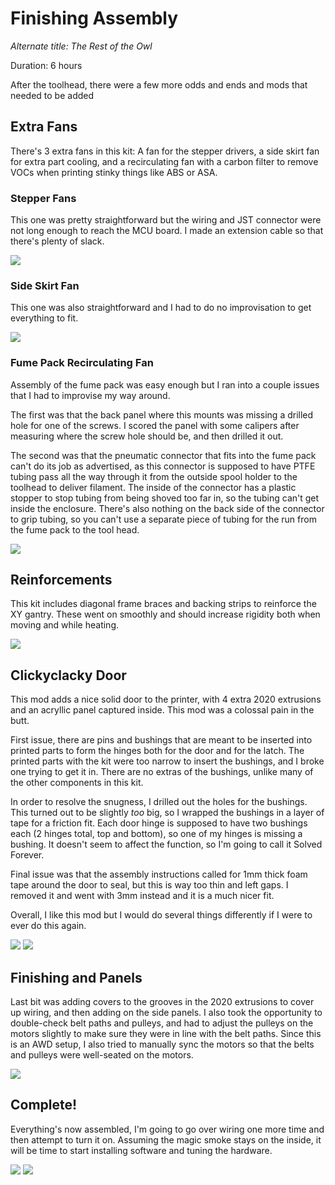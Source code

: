 # Finishing Assembly

_Alternate title: The Rest of the Owl_

Duration: 6 hours

After the toolhead, there were a few more odds and ends and mods that needed to be added

## Extra Fans

There's 3 extra fans in this kit: A fan for the stepper drivers, a side skirt fan for extra part cooling, and a recirculating fan with a carbon filter to remove VOCs when printing stinky things like ABS or ASA.

### Stepper Fans

This one was pretty straightforward but the wiring and JST connector were not long enough to reach the MCU board.  I made an extension cable so that there's plenty of slack.

<img src="img/finish-stepper-fan.JPG">

### Side Skirt Fan

This one was also straightforward and I had to do no improvisation to get everything to fit.

<img src="img/finish-side-fan.jpg">

### Fume Pack Recirculating Fan

Assembly of the fume pack was easy enough but I ran into a couple issues that I had to improvise my way around.  

The first was that the back panel where this mounts was missing a drilled hole for one of the screws.  I scored the panel with some calipers after measuring where the screw hole should be, and then drilled it out.

The second was that the pneumatic connector that fits into the fume pack can't do its job as advertised, as this connector is supposed to have PTFE tubing pass all the way through it from the outside spool holder to the toolhead to deliver filament.  The inside of the connector has a plastic stopper to stop tubing from being shoved too far in, so the tubing can't get inside the enclosure.  There's also nothing on the back side of the connector to grip tubing, so you can't use a separate piece of tubing for the run from the fume pack to the tool head.

<img src="img/finish-fume-pack.jpg">

## Reinforcements

This kit includes diagonal frame braces and backing strips to reinforce the XY gantry. These went on smoothly and should increase rigidity both when moving and while heating.

<img src="img/finish-reinforcers.JPG">

## Clickyclacky Door

This mod adds a nice solid door to the printer, with 4 extra 2020 extrusions and an acryllic panel captured inside.  This mod was a colossal pain in the butt. 

First issue, there are pins and bushings that are meant to be inserted into printed parts to form the hinges both for the door and for the latch.  The printed parts with the kit were too narrow to insert the bushings, and I broke one trying to get it in.  There are no extras of the bushings, unlike many of the other components in this kit. 

In order to resolve the snugness, I drilled out the holes for the bushings.  This turned out to be slightly _too_ big, so I wrapped the bushings in a layer of tape for a friction fit.  Each door hinge is supposed to have two bushings each (2 hinges total, top and bottom), so one of my hinges is missing a bushing.  It doesn't seem to affect the function, so I'm going to call it Solved Forever.

Final issue was that the assembly instructions called for 1mm thick foam tape around the door to seal, but this is way too thin and left gaps.  I removed it and went with 3mm instead and it is a much nicer fit.

Overall, I like this mod but I would do several things differently if I were to ever do this again.

<img src="img/finish-door-closed.jpg">

<img src="img/finish-door-open.jpg">

## Finishing and Panels

Last bit was adding covers to the grooves in the 2020 extrusions to cover up wiring, and then adding on the side panels.  I also took the opportunity to double-check belt paths and pulleys, and had to adjust the pulleys on the motors slightly to make sure they were in line with the belt paths.  Since this is an AWD setup, I also tried to manually sync the motors so that the belts and pulleys were well-seated on the motors.

<img src="img/finish-wiring-covers.jpg">

## Complete!

Everything's now assembled, I'm going to go over wiring one more time and then attempt to turn it on.  Assuming the magic smoke stays on the inside, it will be time to start installing software and tuning the hardware.

<img src="img/finish-1.jpg">

<img src="img/finish-2.jpg">

